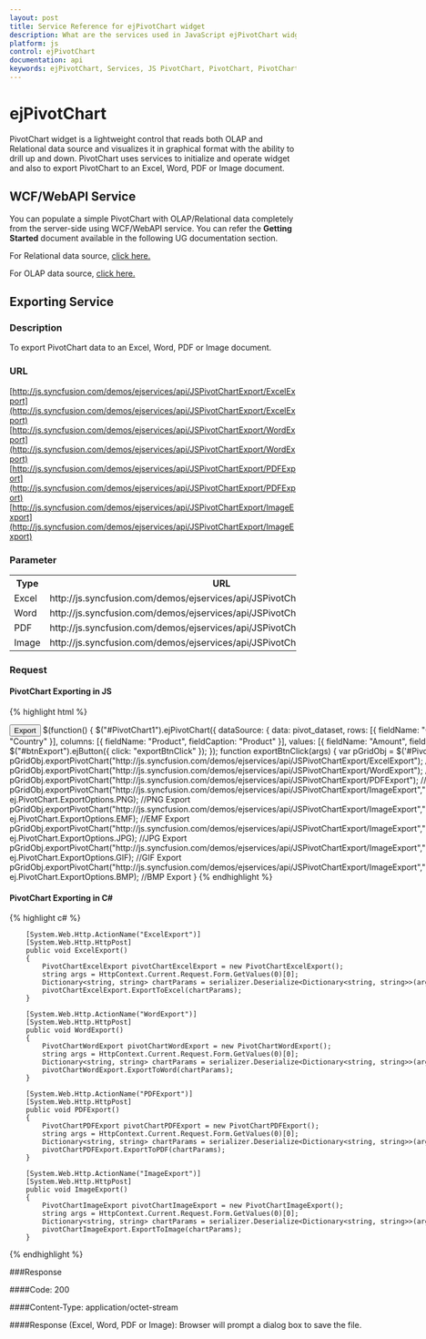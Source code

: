 ```yaml
---
layout: post
title: Service Reference for ejPivotChart widget
description: What are the services used in JavaScript ejPivotChart widget
platform: js
control: ejPivotChart
documentation: api
keywords: ejPivotChart, Services, JS PivotChart, PivotChart, PivotChart Exporting, Image Exporting
---
```


# ejPivotChart

PivotChart widget is a lightweight control that reads both OLAP and Relational data source and visualizes it in graphical format with the ability to drill up and down. PivotChart uses services to initialize and operate widget and also to export PivotChart to an Excel, Word, PDF or Image document.

## WCF/WebAPI Service
You can populate a simple PivotChart with OLAP/Relational data completely from the server-side using WCF/WebAPI service. You can refer the **Getting Started** document available in the following UG documentation section.
 
For Relational data source, [click here.](https://help.syncfusion.com/js/pivotchart/relational-getting-started#creating-a-simple-application-with-pivotchart-and-relational-datasource-server-mode)

For OLAP data source, [click here.](https://help.syncfusion.com/js/pivotchart/olap-getting-started#creating-a-simple-application-with-pivotchart-and-olap-datasource-server-mode)
 
## Exporting Service

### Description

To export PivotChart data to an Excel, Word, PDF or Image document.

### URL

[http://js.syncfusion.com/demos/ejservices/api/JSPivotChartExport/ExcelExport](http://js.syncfusion.com/demos/ejservices/api/JSPivotChartExport/ExcelExport)
[http://js.syncfusion.com/demos/ejservices/api/JSPivotChartExport/WordExport](http://js.syncfusion.com/demos/ejservices/api/JSPivotChartExport/WordExport)
[http://js.syncfusion.com/demos/ejservices/api/JSPivotChartExport/PDFExport](http://js.syncfusion.com/demos/ejservices/api/JSPivotChartExport/PDFExport)
[http://js.syncfusion.com/demos/ejservices/api/JSPivotChartExport/ImageExport](http://js.syncfusion.com/demos/ejservices/api/JSPivotChartExport/ImageExport)

### Parameter
<table>
   <th>Type</th>
   <th>URL </th>
   <th>MultipleExport </th>
   <tr>
      <td>Excel</td>
      <td>http://js.syncfusion.com/demos/ejservices/api/JSPivotChartExport/ExcelExport</td>
      <td>False</td>
   </tr>
   <tr>
      <td>Word</td>
      <td>http://js.syncfusion.com/demos/ejservices/api/JSPivotChartExport/WordExport</td>
      <td>False</td>
   </tr>
   <tr>
      <td>PDF</td>
      <td>http://js.syncfusion.com/demos/ejservices/api/JSPivotChartExport/PDFExport</td>
      <td>False</td>
   </tr>
   <tr>
      <td>Image</td>
      <td>http://js.syncfusion.com/demos/ejservices/api/JSPivotChartExport/ImageExport</td>
      <td>False</td>
   </tr>
</table>

### Request

#### PivotChart Exporting in JS

{% highlight html %}

<div id="PivotChart1" style="min-height: 275px; min-width: 525px; height: 460px; width: 950px">
<button id="btnExport">Export</button>
 $(function() {
     $("#PivotChart1").ejPivotChart({
         dataSource: {
             data: pivot_dataset,
             rows: [{
                 fieldName: "Country",
                 fieldCaption: "Country"
             }],
             columns: [{
                 fieldName: "Product",
                 fieldCaption: "Product"
             }],
             values: [{
                 fieldName: "Amount",
                 fieldCaption: "Amount"
             }]
         }
     });
     $("#btnExport").ejButton({
           click: "exportBtnClick"
     });
 });
     function exportBtnClick(args)
     {
        var pGridObj = $('#PivotChart1').data("ejPivotChart");
        pGridObj.exportPivotChart("http://js.syncfusion.com/demos/ejservices/api/JSPivotChartExport/ExcelExport");  //Excel Export
        pGridObj.exportPivotChart("http://js.syncfusion.com/demos/ejservices/api/JSPivotChartExport/WordExport");   //Word Export
        pGridObj.exportPivotChart("http://js.syncfusion.com/demos/ejservices/api/JSPivotChartExport/PDFExport");    //PDF Export
        pGridObj.exportPivotChart("http://js.syncfusion.com/demos/ejservices/api/JSPivotChartExport/ImageExport","PivotChart", ej.PivotChart.ExportOptions.PNG); //PNG Export
        pGridObj.exportPivotChart("http://js.syncfusion.com/demos/ejservices/api/JSPivotChartExport/ImageExport","PivotChart", ej.PivotChart.ExportOptions.EMF); //EMF Export
        pGridObj.exportPivotChart("http://js.syncfusion.com/demos/ejservices/api/JSPivotChartExport/ImageExport","PivotChart", ej.PivotChart.ExportOptions.JPG); //JPG Export
        pGridObj.exportPivotChart("http://js.syncfusion.com/demos/ejservices/api/JSPivotChartExport/ImageExport","PivotChart", ej.PivotChart.ExportOptions.GIF); //GIF Export
        pGridObj.exportPivotChart("http://js.syncfusion.com/demos/ejservices/api/JSPivotChartExport/ImageExport","PivotChart", ej.PivotChart.ExportOptions.BMP); //BMP Export
     }
{% endhighlight %}

#### PivotChart Exporting in C# 

{% highlight c# %}

        [System.Web.Http.ActionName("ExcelExport")]
        [System.Web.Http.HttpPost]
        public void ExcelExport()
        {
            PivotChartExcelExport pivotChartExcelExport = new PivotChartExcelExport();
            string args = HttpContext.Current.Request.Form.GetValues(0)[0];
            Dictionary<string, string> chartParams = serializer.Deserialize<Dictionary<string, string>>(args);
            pivotChartExcelExport.ExportToExcel(chartParams);
        }

        [System.Web.Http.ActionName("WordExport")]
        [System.Web.Http.HttpPost]
        public void WordExport()
        {
            PivotChartWordExport pivotChartWordExport = new PivotChartWordExport();
            string args = HttpContext.Current.Request.Form.GetValues(0)[0];
            Dictionary<string, string> chartParams = serializer.Deserialize<Dictionary<string, string>>(args);
            pivotChartWordExport.ExportToWord(chartParams);
        }

        [System.Web.Http.ActionName("PDFExport")]
        [System.Web.Http.HttpPost]
        public void PDFExport()
        {
            PivotChartPDFExport pivotChartPDFExport = new PivotChartPDFExport();
            string args = HttpContext.Current.Request.Form.GetValues(0)[0];
            Dictionary<string, string> chartParams = serializer.Deserialize<Dictionary<string, string>>(args);
            pivotChartPDFExport.ExportToPDF(chartParams);
        }

        [System.Web.Http.ActionName("ImageExport")]
        [System.Web.Http.HttpPost]
        public void ImageExport()
        {
            PivotChartImageExport pivotChartImageExport = new PivotChartImageExport();
            string args = HttpContext.Current.Request.Form.GetValues(0)[0];
            Dictionary<string, string> chartParams = serializer.Deserialize<Dictionary<string, string>>(args);
            pivotChartImageExport.ExportToImage(chartParams);
        }  
{% endhighlight %}
 
###Response

####Code: 200

####Content-Type: application/octet-stream

####Response (Excel, Word, PDF or Image):
Browser will prompt a dialog box to save the file.


